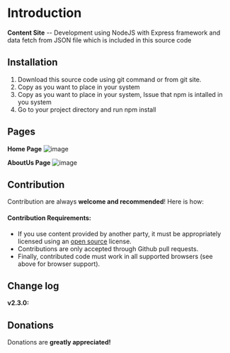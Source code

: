 Introduction
============

**Content Site** -- Development using NodeJS with Express framework and data fetch from JSON file which is included in this source code 

Installation
------------
1. Download this source code using git command or from git site.
2. Copy as you want to place in your system
3. Copy as you want to place in your system, Issue that npm is intalled in you system
3. Go to your project directory and run npm install

Pages
------------
**Home Page**
![image](https://user-images.githubusercontent.com/9930400/50512063-112d0700-0ab6-11e9-8532-398bb7ec2905.png)

**AboutUs Page**
![image](https://user-images.githubusercontent.com/9930400/50512097-3a4d9780-0ab6-11e9-9b45-1cd26f155427.png)

Contribution
------------
Contribution are always **welcome and recommended**! Here is how:

#### Contribution Requirements:

- If you use content provided by another party, it must be appropriately licensed using an [open source](http://opensource.org/licenses) license.
- Contributions are only accepted through Github pull requests.
- Finally, contributed code must work in all supported browsers (see above for browser support).

Change log
----------
**v2.3.0:**

Donations
---------
Donations are **greatly appreciated!**
